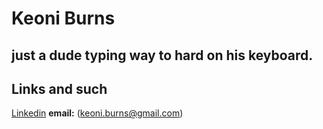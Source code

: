 <h1> 
  Keoni Burns
</h1>
<h2>just a dude typing way to hard on his keyboard.</h2>



## Links and such
[Linkedin](https://www.linkedin.com/in/keoniburns98)
<b>email:</b> (keoni.burns@gmail.com)
